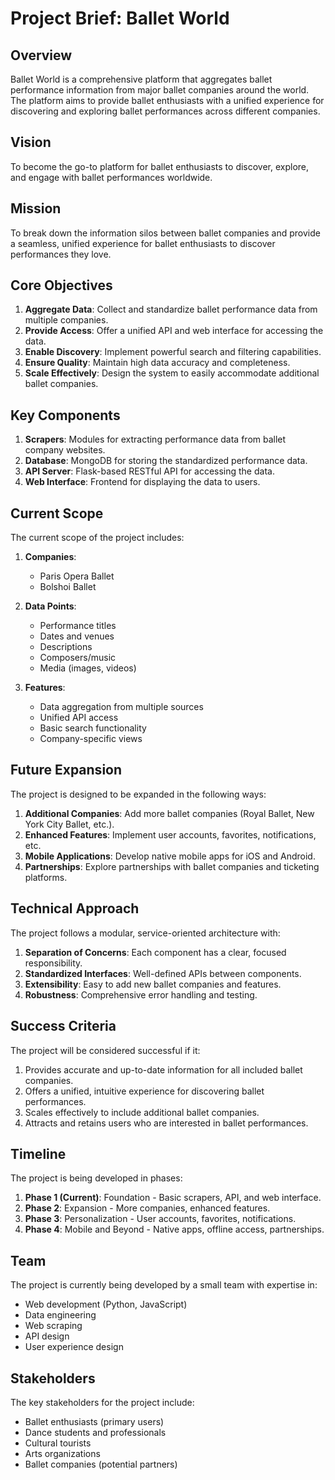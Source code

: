 # Project Brief: Ballet World

## Overview

Ballet World is a comprehensive platform that aggregates ballet performance information from major ballet companies around the world. The platform aims to provide ballet enthusiasts with a unified experience for discovering and exploring ballet performances across different companies.

## Vision

To become the go-to platform for ballet enthusiasts to discover, explore, and engage with ballet performances worldwide.

## Mission

To break down the information silos between ballet companies and provide a seamless, unified experience for ballet enthusiasts to discover performances they love.

## Core Objectives

1. **Aggregate Data**: Collect and standardize ballet performance data from multiple companies.
2. **Provide Access**: Offer a unified API and web interface for accessing the data.
3. **Enable Discovery**: Implement powerful search and filtering capabilities.
4. **Ensure Quality**: Maintain high data accuracy and completeness.
5. **Scale Effectively**: Design the system to easily accommodate additional ballet companies.

## Key Components

1. **Scrapers**: Modules for extracting performance data from ballet company websites.
2. **Database**: MongoDB for storing the standardized performance data.
3. **API Server**: Flask-based RESTful API for accessing the data.
4. **Web Interface**: Frontend for displaying the data to users.

## Current Scope

The current scope of the project includes:

1. **Companies**:
   - Paris Opera Ballet
   - Bolshoi Ballet

2. **Data Points**:
   - Performance titles
   - Dates and venues
   - Descriptions
   - Composers/music
   - Media (images, videos)

3. **Features**:
   - Data aggregation from multiple sources
   - Unified API access
   - Basic search functionality
   - Company-specific views

## Future Expansion

The project is designed to be expanded in the following ways:

1. **Additional Companies**: Add more ballet companies (Royal Ballet, New York City Ballet, etc.).
2. **Enhanced Features**: Implement user accounts, favorites, notifications, etc.
3. **Mobile Applications**: Develop native mobile apps for iOS and Android.
4. **Partnerships**: Explore partnerships with ballet companies and ticketing platforms.

## Technical Approach

The project follows a modular, service-oriented architecture with:

1. **Separation of Concerns**: Each component has a clear, focused responsibility.
2. **Standardized Interfaces**: Well-defined APIs between components.
3. **Extensibility**: Easy to add new ballet companies and features.
4. **Robustness**: Comprehensive error handling and testing.

## Success Criteria

The project will be considered successful if it:

1. Provides accurate and up-to-date information for all included ballet companies.
2. Offers a unified, intuitive experience for discovering ballet performances.
3. Scales effectively to include additional ballet companies.
4. Attracts and retains users who are interested in ballet performances.

## Timeline

The project is being developed in phases:

1. **Phase 1 (Current)**: Foundation - Basic scrapers, API, and web interface.
2. **Phase 2**: Expansion - More companies, enhanced features.
3. **Phase 3**: Personalization - User accounts, favorites, notifications.
4. **Phase 4**: Mobile and Beyond - Native apps, offline access, partnerships.

## Team

The project is currently being developed by a small team with expertise in:

- Web development (Python, JavaScript)
- Data engineering
- Web scraping
- API design
- User experience design

## Stakeholders

The key stakeholders for the project include:

- Ballet enthusiasts (primary users)
- Dance students and professionals
- Cultural tourists
- Arts organizations
- Ballet companies (potential partners)
